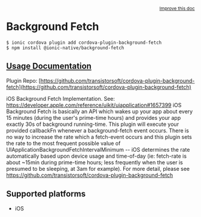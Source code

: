 <a style="float:right;font-size:12px;" href="http://github.com/ionic-team/ionic-native/edit/master/src/@ionic-native/plugins/background-fetch/index.ts#L8">
  Improve this doc
</a>

# Background Fetch

```
$ ionic cordova plugin add cordova-plugin-background-fetch
$ npm install @ionic-native/background-fetch
```

## [Usage Documentation](https://ionicframework.com/docs/native/background-fetch/)

Plugin Repo: [https://github.com/transistorsoft/cordova-plugin-background-fetch](https://github.com/transistorsoft/cordova-plugin-background-fetch)

iOS Background Fetch Implementation. See: https://developer.apple.com/reference/uikit/uiapplication#1657399
iOS Background Fetch is basically an API which wakes up your app about every 15 minutes (during the user's prime-time hours) and provides your app exactly 30s of background running-time. This plugin will execute your provided callbackFn whenever a background-fetch event occurs. There is no way to increase the rate which a fetch-event occurs and this plugin sets the rate to the most frequent possible value of UIApplicationBackgroundFetchIntervalMinimum -- iOS determines the rate automatically based upon device usage and time-of-day (ie: fetch-rate is about ~15min during prime-time hours; less frequently when the user is presumed to be sleeping, at 3am for example).
For more detail, please see https://github.com/transistorsoft/cordova-plugin-background-fetch

## Supported platforms

- iOS
  


